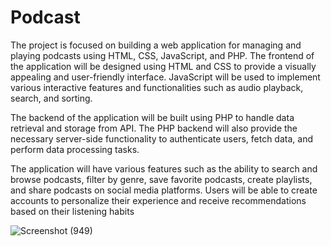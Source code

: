 # Podcast

The project is focused on building a web application for managing and playing podcasts using HTML, CSS, JavaScript, and PHP. The frontend of the application will be designed using HTML and CSS to provide a visually appealing and user-friendly interface. JavaScript will be used to implement various interactive features and functionalities such as audio playback, search, and sorting.

The backend of the application will be built using PHP to handle data retrieval and storage from API. The PHP backend will also provide the necessary server-side functionality to authenticate users, fetch data, and perform data processing tasks.

The application will have various features such as the ability to search and browse podcasts, filter by genre, save favorite podcasts, create playlists, and share podcasts on social media platforms. Users will be able to create accounts to personalize their experience and receive recommendations based on their listening habits



![Screenshot (949)](https://user-images.githubusercontent.com/110712401/234071493-92cf5a67-5cdd-4941-a1ab-454befc10e78.png)
